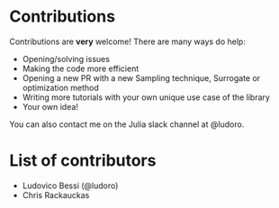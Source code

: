 # Contributions
Contributions are **very** welcome! There are many ways do help:

- Opening/solving issues
- Making the code more efficient
- Opening a new PR with a new Sampling technique, Surrogate or optimization method
- Writing more tutorials with your own unique use case of the library
- Your own idea!

You can also contact me on the Julia slack channel at @ludoro.

# List of contributors

- Ludovico Bessi (@ludoro)
- Chris Rackauckas
